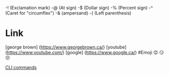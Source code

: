 -! (Exclamation mark)
-@ (At sign)
-$ (Dollar sign)
-% (Percent sign)
-^ (Caret for "circumflex")
-& (ampersand)
-( (Left parenthesis)
# Link
[george brown] (https://www.georgebrown.ca/)
[youtube] (https://www.youtube.com/)
[google] (https://www.google.ca/)
#Emoji
😊
😏
😚

[CLI commands](Docs/Cli.md)